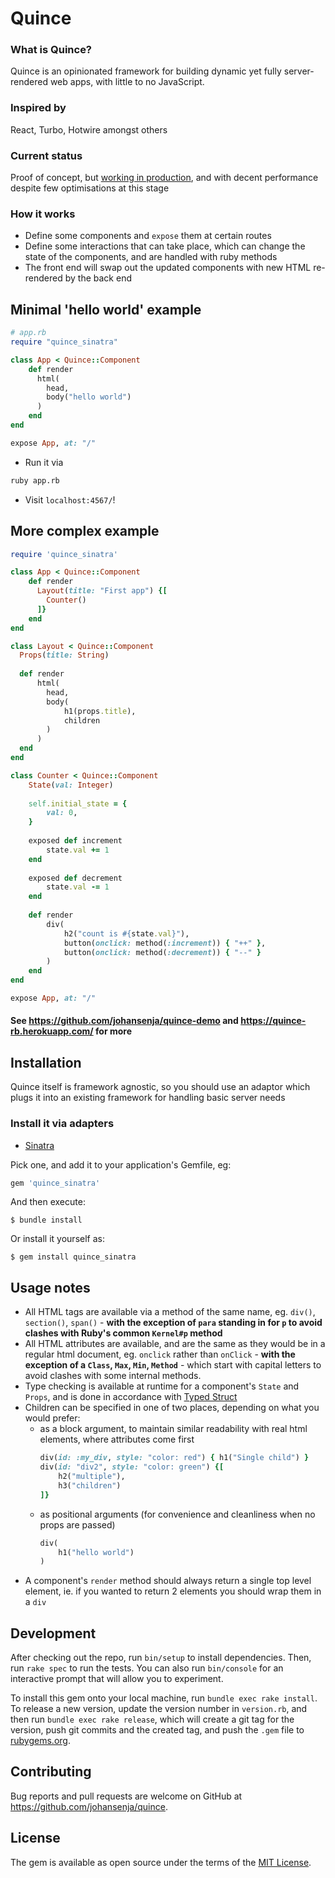 # Quince

### What is Quince?

Quince is an opinionated framework for building dynamic yet fully server-rendered web apps, with little to no JavaScript.

### Inspired by

React, Turbo, Hotwire amongst others

### Current status

Proof of concept, but [working in production](https://quince-rb.herokuapp.com/), and with decent performance despite few optimisations at this stage

### How it works

- Define some components and `expose` them at certain routes
- Define some interactions that can take place, which can change the state of the components, and are handled with ruby methods
- The front end will swap out the updated components with new HTML re-rendered by the back end

## Minimal 'hello world' example

```ruby
# app.rb
require "quince_sinatra"

class App < Quince::Component
    def render
      html(
        head,
        body("hello world")
      )
    end
end

expose App, at: "/"
```

- Run it via
```sh
ruby app.rb
```

- Visit `localhost:4567/`!

## More complex example

```ruby
require 'quince_sinatra'

class App < Quince::Component
    def render
      Layout(title: "First app") {[
        Counter()
      ]}
    end
end

class Layout < Quince::Component
  Props(title: String)
  
  def render
      html(
        head,
        body(
            h1(props.title),
            children
        )
      )
  end
end

class Counter < Quince::Component
    State(val: Integer)
    
    self.initial_state = {
        val: 0,
    }
    
    exposed def increment
        state.val += 1
    end
    
    exposed def decrement
        state.val -= 1
    end
    
    def render
        div(
            h2("count is #{state.val}"),
            button(onclick: method(:increment)) { "++" },
            button(onclick: method(:decrement)) { "--" }
        )
    end
end

expose App, at: "/"
```

#### See https://github.com/johansenja/quince-demo and https://quince-rb.herokuapp.com/ for more

## Installation

Quince itself is framework agnostic, so you should use an adaptor which plugs it into an existing framework for handling basic server needs

### Install it via adapters

- [Sinatra](https://github.com/johansenja/quince_sinatra)

Pick one, and add it to your application's Gemfile, eg:

```ruby
gem 'quince_sinatra'
```

And then execute:

    $ bundle install

Or install it yourself as:

    $ gem install quince_sinatra


## Usage notes

- All HTML tags are available via a method of the same name, eg. `div()`, `section()`, `span()` - **with the exception of `para` standing in for `p` to avoid clashes with Ruby's common `Kernel#p` method**
- All HTML attributes are available, and are the same as they would be in a regular html document, eg. `onclick` rather than `onClick` - **with the exception of a `Class`, `Max`, `Min`, `Method`** - which start with capital letters to avoid clashes with some internal methods.
- Type checking is available at runtime for a component's `State` and `Props`, and is done in accordance with [Typed Struct](https://github.com/johansenja/typed_struct)
- Children can be specified in one of two places, depending on what you would prefer:
    -  as a block argument, to maintain similar readability with real html elements, where attributes come first
        ```ruby
        div(id: :my_div, style: "color: red") { h1("Single child") }
        div(id: "div2", style: "color: green") {[
            h2("multiple"),
            h3("children")
        ]}
        ```
    -  as positional arguments (for convenience and cleanliness when no props are passed)
        ```ruby
        div(
            h1("hello world")
        )
        ```
- A component's `render` method should always return a single top level element, ie. if you wanted to return 2 elements you should wrap them in a `div`

## Development

After checking out the repo, run `bin/setup` to install dependencies. Then, run `rake spec` to run the tests. You can also run `bin/console` for an interactive prompt that will allow you to experiment.

To install this gem onto your local machine, run `bundle exec rake install`. To release a new version, update the version number in `version.rb`, and then run `bundle exec rake release`, which will create a git tag for the version, push git commits and the created tag, and push the `.gem` file to [rubygems.org](https://rubygems.org).

## Contributing

Bug reports and pull requests are welcome on GitHub at https://github.com/johansenja/quince.

## License

The gem is available as open source under the terms of the [MIT License](https://opensource.org/licenses/MIT).

